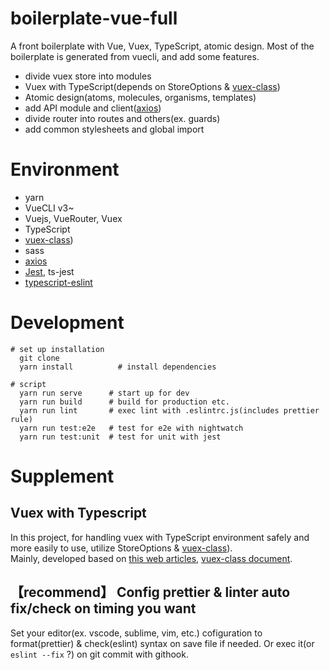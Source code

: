 # boilerplate-vue-full

A front boilerplate with Vue, Vuex, TypeScript, atomic design. Most of the boilerplate is generated from vuecli, and add some features.

- divide vuex store into modules
- Vuex with TypeScript(depends on StoreOptions & [vuex-class](https://github.com/ktsn/vuex-class))
- Atomic design(atoms, molecules, organisms, templates)
- add API module and client([axios](https://github.com/axios/axios))
- divide router into routes and others(ex. guards)
- add common stylesheets and global import

# Environment

- yarn
- VueCLI v3~
- Vuejs, VueRouter, Vuex
- TypeScript
- [vuex-class](https://github.com/ktsn/vuex-class))
- sass
- [axios](https://github.com/axios/axios)
- [Jest](https://jestjs.io/ja/), ts-jest
- [typescript-eslint](https://github.com/typescript-eslint/typescript-eslint)

# Development

```
# set up installation
  git clone
  yarn install          # install dependencies

# script
  yarn run serve      # start up for dev
  yarn run build      # build for production etc.
  yarn run lint       # exec lint with .eslintrc.js(includes prettier rule)
  yarn run test:e2e   # test for e2e with nightwatch
  yarn run test:unit  # test for unit with jest

```

# Supplement

## Vuex with Typescript

In this project, for handling vuex with TypeScript environment safely and more easily to use, utilize StoreOptions & [vuex-class](https://github.com/ktsn/vuex-class)).  
Mainly, developed based on [this web articles](https://codeburst.io/vuex-and-typescript-3427ba78cfa8),
[vuex-class document](https://github.com/ktsn/vuex-class).

## 【recommend】 Config prettier & linter auto fix/check on timing you want

Set your editor(ex. vscode, sublime, vim, etc.) cofiguration to format(prettier) & check(eslint) syntax on save file if needed. Or exec it(or `eslint --fix` ?) on git commit with githook.

